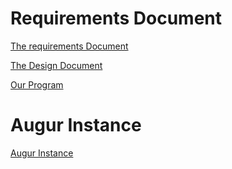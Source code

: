 # Requirements Document 

[The requirements Document](https://docs.google.com/document/d/1Bk8euM1O_t9oNbxb5r7dFSGSB5r5f33C5uVVA2d8gjs/edit?usp=sharing)

[The Design Document](https://docs.google.com/document/d/1EbXl1l9ba5ekEZoI_IjXmNUohH6C2KW5Pe3q1lyfyBE/edit?usp=sharing)

[Our Program](sprint-3.ipynb)

# Augur Instance 

[Augur Instance](http://ec2-100-24-115-115.compute-1.amazonaws.com:5000/)

